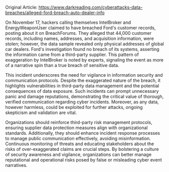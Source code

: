 Original Article: https://www.darkreading.com/cyberattacks-data-breaches/alleged-ford-breach-auto-dealer-info

On November 17, hackers calling themselves IntelBroker and EnergyWeaponUser claimed to have breached Ford's customer records, posting about it on BreachForums. They alleged that 44,000 customer records, including names, addresses, and acquisition information, were stolen; however, the data sample revealed only physical addresses of global car dealers. Ford's investigation found no breach of its systems, asserting the information came from a third-party supplier. This pattern of exaggeration by IntelBroker is noted by experts, signaling the event as more of a narrative spin than a true breach of sensitive data.

This incident underscores the need for vigilance in information security and communication protocols. Despite the exaggerated nature of the breach, it highlights vulnerabilities in third-party data management and the potential consequences of data exposure. Such incidents can prompt unnecessary panic and damage reputations, demonstrating the critical value of thorough, verified communication regarding cyber incidents. Moreover, as any data, however harmless, could be exploited for further attacks, ongoing skepticism and validation are vital.

Organizations should reinforce third-party risk management protocols, ensuring supplier data protection measures align with organizational standards. Additionally, they should enhance incident response processes to manage public communication effectively, avoiding misinformation. Continuous monitoring of threats and educating stakeholders about the risks of over-exaggerated claims are crucial steps. By bolstering a culture of security awareness and vigilance, organizations can better manage reputational and operational risks posed by false or misleading cyber event narratives.